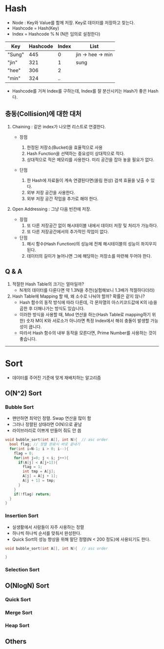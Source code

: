 # Hash
- Node : Key와 Value를 함께 저장. Key로 데이터를 저장하고 찾는다.
- Hashcode = Hash(Key)
- Index = Hashcode % N (N은 임의로 설정한다)

|Key       |Hashcode  |Index     |List              |
|----------|----------|----------|------------------|
|"Sung"    |445       |0         |jin -> hee -> min |
|"jin"     |321       |1         |sung              |
|"hee"     |306       |2         |                  |
|"min"     |324       |..        |                  |

- Hashcode를 거쳐 Index를 구하는데, Index를 잘 분산시키는 Hash가 좋은 Hash다.

## 충동(Collision)에 대한 대처
1. Chaining : 같은 index가 나오면 리스트로 연결한다.
    - 장점
        1. 한정된 저장소(Bucket)을 효율적으로 사용
        2. Hash Function을 선택하는 중요성이 상대적으로 적다.
        3. 상대적으로 적은 메모리를 사용한다. 미리 공간을 잡아 놓을 필요가 없다.

    - 단점
        1. 한 Hash에 자료들이 계속 연결된다면(쏠림 현상) 검색 효율을 낮출 수 있다.
        2. 외부 저장 공간을 사용한다.
        3. 외부 저장 공간 작업을 추가로 해야 한다.

2. Open Addressing : 그냥 다음 빈칸에 저장.
    - 장점
        1. 또 다른 저장공간 없이 해시테이블 내에서 데이터 저장 및 처리가 가능하다.
        2. 또 다른 저장공간에서의 추가적인 작업이 없다.
    - 단점
        1. 해시 함수(Hash Function)의 성능에 전체 해시테이블의 성능이 좌지우지된다.
        2. 데이터의 길이가 늘어나면 그에 해당하는 저장소를 마련해 두어야 한다.
  
## Q & A
1. 적절한 Hash Table의 크기는 얼마일까?
    - N개의 데이터를 다룬다면 약 1.3N을 추천(실험해보니 1.3배가 적절하다더라)
2. Hash Table에 Mapping 할 때, 왜 소수로 나눠야 할까? 확률은 같지 않나?
    - Hash 함수의 동작 방식에 따라 다른데, 각 문자열의 아스키코드값에 K의 i승을 곱한 후 더해나가는 방식도 있습니다.
    - 이러한 방식을 사용할 때, Mod 연산을 하는(Hash Table로 mapping하기 위한) 숫자 M이 K와 서로소가 아니라면 특정 Index에서 해쉬 충돌이 발생할 가능성이 큽니다.
    - 따라서 Hash 함수의 내부 동작을 모른다면, Prime Number를 사용하는 것이 좋습니다.

----------------------------------
# Sort
- 데이터를 주어진 기준에 맞게 재배치하는 알고리즘
## O(N^2) Sort
### Bubble Sort
- 왠만하면 최악인 정렬. Swap 연산을 많이 함
- 그러나 정렬된 상태라면 O(N)으로 끝남
- 라이브러리로 이쁘게 만들어 줘도 안 씀
  
``` c
void bubble_sort(int A[], int N){  // asc order
  bool flag; // 정렬 완료시 바로 끝내기
  for(int i=N-1; i > 0; i--){
    flag = 0;
    for(int j=0; j < i; j++){      
      if(A[j] < A[j+1]){
        flag = 1;
        int tmp = A[j];
        A[j] = A[j + 1];
        A[j + 1] = tmp;
      }
    }
    if(!flag) return;
  }
}
```
### Insertion Sort
- 실생활에서 사람들이 자주 사용하는 정렬
- 하나씩 하나씩 순서를 맞춰서 완성한다.
- Quick Sort의 성능 향상을 위해 말단 정렬(N < 200 정도)에 사용되기도 한다.
  
``` c
void bubble_sort(int A[], int N){  // asc order

}
```
### Selection Sort
## O(NlogN) Sort
### Quick Sort
### Merge Sort
### Heap Sort
## Others
